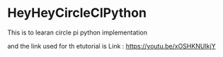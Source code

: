 # HeyHeyCircleCIPython
This is to learan circle pi python implementation

and the link used for th etutorial is 
Link : https://youtu.be/xOSHKNUIkjY
